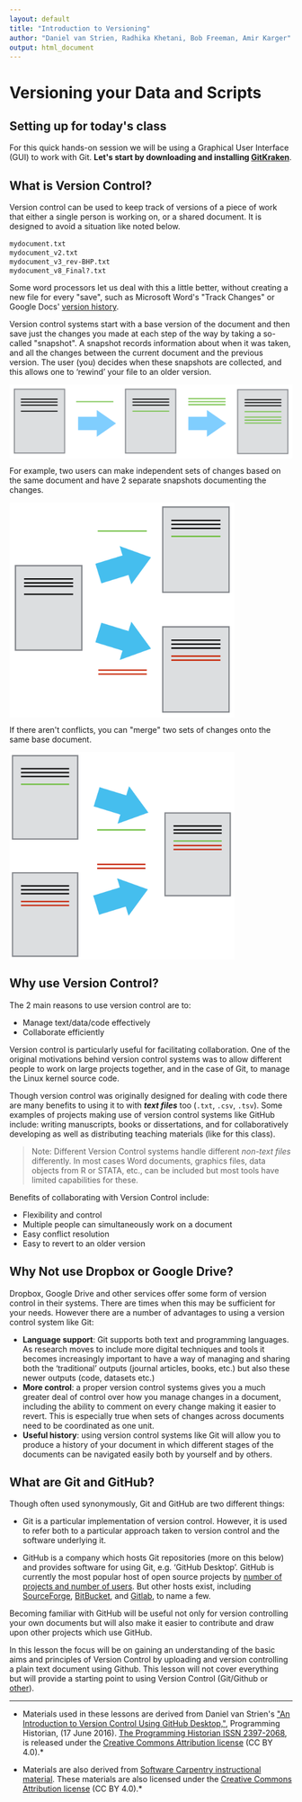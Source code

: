 ```yaml
---
layout: default
title: "Introduction to Versioning"
author: "Daniel van Strien, Radhika Khetani, Bob Freeman, Amir Karger"
output: html_document
---
```


#  Versioning your Data and Scripts

## Setting up for today's class

For this quick hands-on session we will be using a Graphical User Interface (GUI) to work with Git. **Let's start by downloading and installing [GitKraken](https://www.gitkraken.com/download)**.

## What is Version Control?

Version control can be used to keep track of versions of a piece of work that either a single person is working on, or a shared document. It is designed to avoid a situation like noted below.

```
mydocument.txt
mydocument_v2.txt
mydocument_v3_rev-BHP.txt
mydocument_v8_Final?.txt
```
Some word processors let us deal with this a little better, without creating a new file for every "save", such as Microsoft Word's "Track Changes" or Google Docs' [version history](https://support.google.com/docs/answer/190843?hl=en).

Version control systems start with a base version of the document and then save just the changes you made at each step of the way by taking a so-called "snapshot". A snapshot records information about when it was taken, and all the changes between the current document and the previous version. The user (you) decides when these snapshots are collected, and this allows one to ‘rewind’ your file to an older version. 

<img src="img/play-changes.png" width="600" align="center">

For example, two users can make independent sets of changes based on the same document and have 2 separate snapshots documenting the changes.

<img src="img/versions.png" width="400" align="center">

If there aren't conflicts, you can "merge" two sets of changes onto the same base document.

<img src="img/merged_example.png" width="400" align="center">

## Why use Version Control?

The 2 main reasons to use version control are to:

* Manage text/data/code effectively 
* Collaborate efficiently

Version control is particularly useful for facilitating collaboration. One of the original motivations behind version control systems was to allow different people to work on large projects together, and in the case of Git, to manage the Linux kernel source code. 

Though version control was originally designed for dealing with code there are many benefits to using it to with ***text files*** too (`.txt`, `.csv`, `.tsv`). Some examples of projects making use of version control systems like GitHub include: writing manuscripts, books or dissertations, and for collaboratively developing as well as distributing teaching materials (like for this class).

> Note: Different Version Control systems handle different *non-text files* differently. 
> In most cases Word documents, graphics files, data objects from R or STATA, etc., can be included but most tools have limited capabilities for these.

Benefits of collaborating with Version Control include:

* Flexibility and control
* Multiple people can simultaneously work on a document
* Easy conflict resolution 
* Easy to revert to an older version

## Why Not use Dropbox or Google Drive?

Dropbox, Google Drive and other services offer some form of version control in their systems. There are times when this may be sufficient for your needs. However there are a number of advantages to using a version control system like Git:

* **Language support**: Git supports both text and programming languages. As research moves to include more digital techniques and tools it becomes increasingly important to have a way of managing and sharing both the ‘traditional’ outputs (journal articles, books, etc.) but also these newer outputs (code, datasets etc.)
* **More control**: a proper version control systems gives you a much greater deal of control over how you manage changes in a document, including the ability to comment on every change making it easier to revert. This is especially true when sets of changes across documents need to be coordinated as one unit.
* **Useful history**: using version control systems like Git will allow you to produce a history of your document in which different stages of the documents can be navigated easily both by yourself and by others.

## What are Git and GitHub?

Though often used synonymously, Git and GitHub are two different things:

* Git is a particular implementation of version control. However, it is used to refer both to a particular approach taken to version control and the software underlying it.

* GitHub is a company which hosts Git repositories (more on this below) and provides software for using Git, e.g. ‘GitHub Desktop’. GitHub is currently the most popular host of open source projects by [number of projects and number of users](https://en.wikipedia.org/wiki/Comparison_of_source_code_hosting_facilities#Popularity). But other hosts exist, including [SourceForge](https://sourceforge.net/), [BitBucket](https://bitbucket.org/), and [Gitlab](https://about.gitlab.com/), to name a few.



Becoming familiar with GitHub will be useful not only for version controlling your own documents but will also make it easier to contribute and draw upon other projects which use GitHub. 

In this lesson the focus will be on gaining an understanding of the basic aims and principles of Version Control by uploading and version controlling a plain text document using Github. This lesson will not cover everything but will provide a starting point to using Version Control (Git/Github or [other](https://en.wikipedia.org/wiki/Comparison_of_version_control_software)).

***

* Materials used in these lessons are derived from Daniel van Strien's ["An Introduction to Version Control Using GitHub Desktop,"](http://programminghistorian.org/lessons/getting-started-with-github-desktop), Programming Historian, (17 June 2016). [The Programming Historian ISSN 2397-2068](http://programminghistorian.org/), is released under the [Creative Commons Attribution license](https://creativecommons.org/licenses/by/4.0/) (CC BY 4.0).*

* Materials are also derived from [Software Carpentry instructional material](https://swcarpentry.github.io/git-novice/). These materials are also licensed under the [Creative Commons Attribution license](https://creativecommons.org/licenses/by/4.0/) (CC BY 4.0).*
